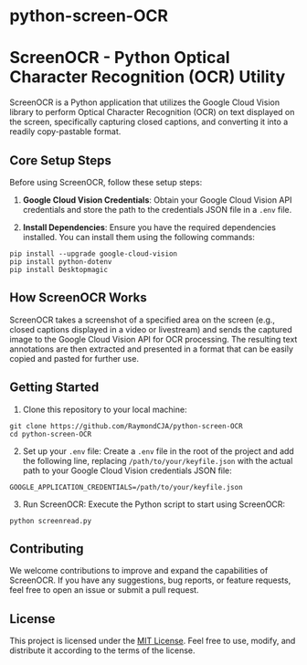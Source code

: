 # python-screen-OCR
# ScreenOCR - Python Optical Character Recognition (OCR) Utility

ScreenOCR is a Python application that utilizes the Google Cloud Vision library to perform Optical Character Recognition (OCR) on text displayed on the screen, specifically capturing closed captions, and converting it into a readily copy-pastable format.

## Core Setup Steps

Before using ScreenOCR, follow these setup steps:

1. **Google Cloud Vision Credentials**: Obtain your Google Cloud Vision API credentials and store the path to the credentials JSON file in a `.env` file.

2. **Install Dependencies**: Ensure you have the required dependencies installed. You can install them using the following commands:

```
pip install --upgrade google-cloud-vision
pip install python-dotenv
pip install Desktopmagic
```

## How ScreenOCR Works

ScreenOCR takes a screenshot of a specified area on the screen (e.g., closed captions displayed in a video or livestream) and sends the captured image to the Google Cloud Vision API for OCR processing. The resulting text annotations are then extracted and presented in a format that can be easily copied and pasted for further use.

## Getting Started

1. Clone this repository to your local machine:

```
git clone https://github.com/RaymondCJA/python-screen-OCR
cd python-screen-OCR
```


2. Set up your `.env` file: Create a `.env` file in the root of the project and add the following line, replacing `/path/to/your/keyfile.json` with the actual path to your Google Cloud Vision credentials JSON file:

```
GOOGLE_APPLICATION_CREDENTIALS=/path/to/your/keyfile.json
```

3. Run ScreenOCR: Execute the Python script to start using ScreenOCR:

```
python screenread.py
```

## Contributing

We welcome contributions to improve and expand the capabilities of ScreenOCR. If you have any suggestions, bug reports, or feature requests, feel free to open an issue or submit a pull request.

## License

This project is licensed under the [MIT License](https://opensource.org/license/mit/). Feel free to use, modify, and distribute it according to the terms of the license.
